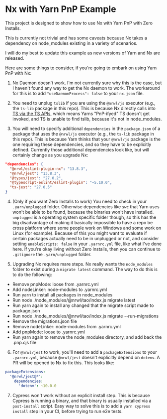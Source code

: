 # Nx with Yarn PnP Example

This project is designed to show how to use Nx with Yarn PnP with Zero Installs.

This is currently not trivial and has some caveats because Nx takes a dependency on node_modules existing in a variety of scenarios.

I will do my best to update this example as new versions of Yarn and Nx are released.

Here are some things to consider, if you're going to embark on using Yarn PnP with Nx:

1. Nx Daemon doesn't work. I'm not currently sure why this is the case, but I haven't found any way to get the Nx daemon to work. The workaround for this is to add `"useDaemonProcess": false` to your `nx.json` file.

2. You need to unplug `tslib` if you are using the `@nrwl/js` executor (e.g., the `ts-lib` package in this repo). This is because Nx directly calls into [TS via the TS APIs](https://github.com/nrwl/nx/blob/5e3f1d47bfa725e19a6d06fe7c049dd41c41a077/packages/workspace/src/utilities/typescript/compilation.ts#L157), which means Yarns "PnP-ifyed" TS doesn't get invoked, and TS is unable to find tslib, because it's not in node_modules.

3. You will need to specify additional `dependencies` in the `package.json` of a package that uses the `@nrwl/js` executor (e.g., the `ts-lib` package in this repo). This is because Yarn thinks that your `@nrwl/js` package is the one requiring these dependencies, and so they have to be explicitly defined. Currently those additional dependencies look like, but will certainly change as you upgrade Nx:

```json
"dependencies": {
  "@nrwl/eslint-plugin-nx": "13.8.3",
  "@nrwl/jest": "13.8.3",
  "@types/jest": "27.0.2",
  "@typescript-eslint/eslint-plugin": "~5.10.0",
  "ts-jest": "27.0.5"
}
```

4. (Only if you want Zero Installs to work) You need to check in your `.yarn/unplugged` folder. Otherwise dependencies like `swc` that Yarn uses won't be able to be found, because the binaries won't have installed. `unplugged` is a operating system specific folder though, so this has the big disadvantage of making it basically impossible to have a repo be cross platform where some people work on Windows and some work on Linux (for example). Because of this you might want to evaluate if certain packages actually need to be in unplugged or not, and consider setting `enableScripts: false` in your `.yarnrc.yml` file, like what I've done here. If you're okay living without Zero Installs, then you can continue to `.gitignore` the `.yarn/unplugged` folder.

5. Upgrading Nx requires mare steps. Nx really wants the `node_modules` folder to exist during a `migrate latest` command. The way to do this is to do the following:

- Remove pnpMode: loose from .yarnrc.yml
- Add nodeLinker: node-modules to .yarnrc.yml
- Run yarn to install all packages in node_modules
- Run node ./node_modules/@nrwl/tao/index.js migrate latest
- Run yarn again to install any changed that the migrate script made to package.json
- Run node ./node_modules/@nrwl/tao/index.js migrate --run-migrations
- Remove the migrations.json file
- Remove nodeLinker: node-modules from .yarnrc.yml
- Add pnpMode: loose to .yarnrc.yml
- Run yarn again to remove the node_modules directory, and add back the .pnp.cjs file

6. For `@nrwl/jest` to work, you'll need to add a `packageExtensions` to your `.yarnrc.yml`, because `@nrwl/jest` doesn't explicitly depend on `dotenv`. A PR will be opened to Nx to fix this. This looks like:

```yaml
packageExtensions:
  '@nrwl/jest@*':
    dependencies:
      'dotenv': ~10.0.0
```

7. Cypress won't work without an explicit install step. This is because Cypress is running a binary, and that binary is usually installed via a `post-install` script. Easy way to solve this is to add a `yarn cypress install` step in your CI, before trying to run e2e tests.
